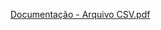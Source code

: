 [Documentação - Arquivo CSV.pdf](https://github.com/GustavoCosta00/Coletando-Dados/files/13772121/Documentacao.-.Arquivo.CSV.pdf)

